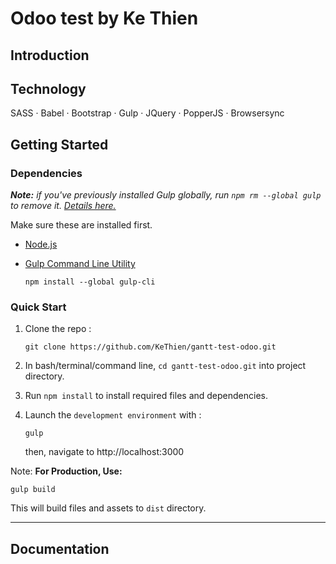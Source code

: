# Odoo test by Ke Thien

## Introduction

## Technology

SASS
· Babel
· Bootstrap
· Gulp
· JQuery
· PopperJS
· Browsersync

## Getting Started

### Dependencies

_**Note:** if you've previously installed Gulp globally, run `npm rm --global gulp` to remove it. [Details here.](https://medium.com/gulpjs/gulp-sips-command-line-interface-e53411d4467)_

Make sure these are installed first.

- [Node.js](http://nodejs.org)
- [Gulp Command Line Utility](http://gulpjs.com)

  `npm install --global gulp-cli`

### Quick Start

1. Clone the repo :

   `git clone https://github.com/KeThien/gantt-test-odoo.git`

2. In bash/terminal/command line, `cd gantt-test-odoo.git` into project directory.
3. Run `npm install` to install required files and dependencies.
4. Launch the `development environment` with :

   `gulp`

   then, navigate to http://localhost:3000

Note: **For Production, Use:**

```
gulp build
```

This will build files and assets to `dist` directory.

<hr />

## Documentation
